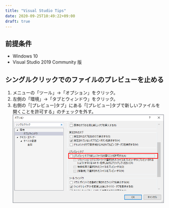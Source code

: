 ```yaml
---
title: "Visual Studio Tips"
date: 2020-09-25T10:49:22+09:00
draft: true
---
```


## 前提条件

* Windows 10
* Visual Studio 2019 Community 版

## シングルクリックでのファイルのプレビューを止める

1. メニューの「ツール」→「オプション」をクリック。
1. 左側の「環境」→「タブとウィンドウ」をクリック。
1. 右側の「[プレビュー]タブ」にある「[プレビュー]タブで新しいファイルを開くことを許可する」のチェックを外す。
![](2020-09-25-10-54-25.png)
